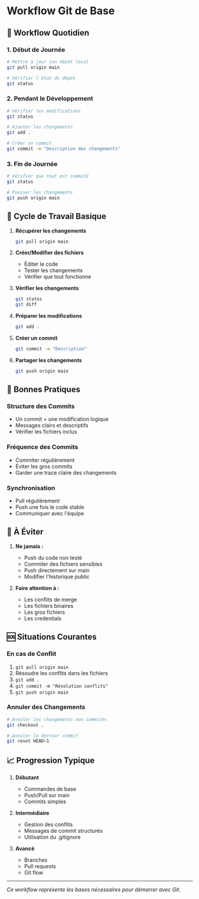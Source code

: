 # Workflow Git de Base

## 🌟 Workflow Quotidien

### 1. Début de Journée
```bash
# Mettre à jour son dépôt local
git pull origin main

# Vérifier l'état du dépôt
git status
```

### 2. Pendant le Développement
```bash
# Vérifier les modifications
git status

# Ajouter les changements
git add .

# Créer un commit
git commit -m "Description des changements"
```

### 3. Fin de Journée
```bash
# Vérifier que tout est commité
git status

# Pousser les changements
git push origin main
```

## 🔄 Cycle de Travail Basique

1. **Récupérer les changements**
   ```bash
   git pull origin main
   ```

2. **Créer/Modifier des fichiers**
    - Éditer le code
    - Tester les changements
    - Vérifier que tout fonctionne

3. **Vérifier les changements**
   ```bash
   git status
   git diff
   ```

4. **Préparer les modifications**
   ```bash
   git add .
   ```

5. **Créer un commit**
   ```bash
   git commit -m "Description"
   ```

6. **Partager les changements**
   ```bash
   git push origin main
   ```

## 📝 Bonnes Pratiques

### Structure des Commits
- Un commit = une modification logique
- Messages clairs et descriptifs
- Vérifier les fichiers inclus

### Fréquence des Commits
- Commiter régulièrement
- Éviter les gros commits
- Garder une trace claire des changements

### Synchronisation
- Pull régulièrement
- Push une fois le code stable
- Communiquer avec l'équipe

## 🚫 À Éviter

1. **Ne jamais :**
    - Push du code non testé
    - Commiter des fichiers sensibles
    - Push directement sur main
    - Modifier l'historique public

2. **Faire attention à :**
    - Les conflits de merge
    - Les fichiers binaires
    - Les gros fichiers
    - Les credentials

## 🆘 Situations Courantes

### En cas de Conflit
1. `git pull origin main`
2. Résoudre les conflits dans les fichiers
3. `git add .`
4. `git commit -m "Résolution conflits"`
5. `git push origin main`

### Annuler des Changements
```bash
# Annuler les changements non commités
git checkout .

# Annuler le dernier commit
git reset HEAD~1
```

## 📈 Progression Typique

1. **Débutant**
    - Commandes de base
    - Push/Pull sur main
    - Commits simples

2. **Intermédiaire**
    - Gestion des conflits
    - Messages de commit structurés
    - Utilisation du .gitignore

3. **Avancé**
    - Branches
    - Pull requests
    - Git flow

---

*Ce workflow représente les bases nécessaires pour démarrer avec Git.*